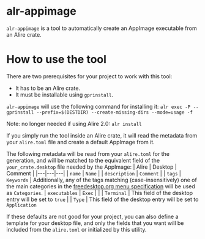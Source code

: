 # alr-appimage

`alr-appimage` is a tool to automatically create an AppImage executable from an Alire crate.

# How to use the tool

There are two prerequisites for your project to work with this tool:
- It has to be an Alire crate.
- It must be installable using `gprinstall`.

`alr-appimage` will use the following command for installing it:
 `alr exec -P -- gprinstall --prefix=$(DESTDIR) --create-missing-dirs --mode=usage -f`

Note: no longer needed if using Alire 2.0: `alr install`

If you simply run the tool inside an Alire crate, it will read the
metadata from your `alire.toml` file and create a default AppImage
from it.

The following metadata will be read from your `alire.toml` for the generation, and will be matched to the equivalent field of the `your_crate.desktop` file needed by the AppImage:
| Alire  | Desktop   | Comment  |
|---|---|---|
| `name` | `Name` |
| `description` | `Comment` |
| `tags` | `Keywords` | Additionally, any of the tags matching (case-insensitively) one of the main categories in the [freedesktop.org menu specification](https://specifications.freedesktop.org/menu-spec/menu-spec-1.0.html) will be used as `Categories`.
| `executables` | `Exec` |
| | `Terminal` | This field of the desktop entry will be set to `true`
| | `Type` | This field of the desktop entry will be set to `Application`

If these defaults are not good for your project, you can also define a template for your desktop file, and only the fields that you want will be included from the `alire.toml` or initialized by this utility.
